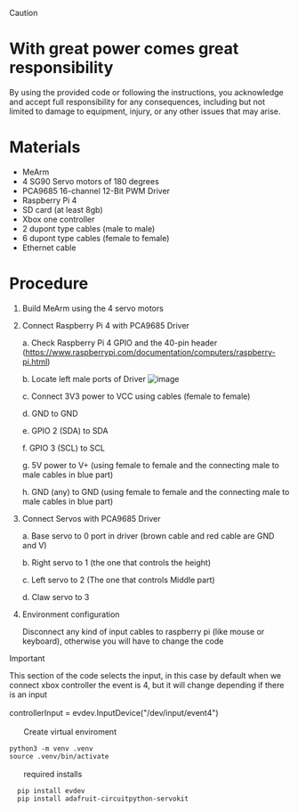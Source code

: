 > [!CAUTION]
> # With great power comes great responsibility
> By using the provided code or following the instructions, you acknowledge and accept full responsibility for any consequences, including but not limited to damage to equipment, injury, or any other issues that may arise.

# Materials
- MeArm
- 4 SG90 Servo motors of 180 degrees
- PCA9685 16-channel 12-Bit PWM Driver
- Raspberry Pi 4
- SD card (at least 8gb)
- Xbox one controller
- 2 dupont type cables (male to male)
- 6 dupont type cables (female to female)
- Ethernet cable

# Procedure
1. Build MeArm using the 4 servo motors
2. Connect Raspberry Pi 4 with PCA9685 Driver
   
   a.	Check Raspberry Pi 4 GPIO and the 40-pin header (https://www.raspberrypi.com/documentation/computers/raspberry-pi.html)
   
   b.	Locate left male ports of Driver ![image](https://github.com/killerfrix/Controling-MeArm-with-Xbox-one-controller-Using-Raspberry-pi-4-and-PCA9685-Driver/assets/97371595/b5a445b0-ea3d-49e2-8872-35cafa66cb00)
   
   c.	Connect 3V3 power to VCC using cables (female to female)
   
   d.	GND to GND
   
   e.	GPIO 2 (SDA) to SDA
   
   f.	GPIO 3 (SCL) to SCL
   
   g.	5V power to V+ (using female to female and the connecting male to male cables in blue part)
   
   h.	GND (any) to GND (using female to female and the connecting male to male cables in blue part)

3. Connect Servos with PCA9685 Driver

   a.	Base servo to 0 port in driver (brown cable and red cable are GND and V)

   b.	Right servo to 1 (the one that controls the height)
   
   c.	Left servo to 2 (The one that controls Middle part)

   d.	Claw servo to 3

4.	Environment configuration

      Disconnect any kind of input cables to raspberry pi (like mouse or keyboard), otherwise you will have to change the code
   	
   > [!IMPORTANT]
   > This section of the code selects the input, in this case by default when we connect xbox controller the event is 4, but it will change depending if there is an input
   > 
   > controllerInput = evdev.InputDevice("/dev/input/event4")
>ㅤ

ㅤㅤCreate virtual enviroment
   
```
python3 -m venv .venv
source .venv/bin/activate
```

ㅤㅤrequired installs

      pip install evdev
      pip install adafruit-circuitpython-servokit
